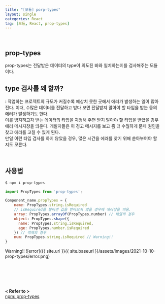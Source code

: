 ```yaml
---
title: "[모듈] porp-types"
layout: single
categories: React
tag: [모듈, React, prop-types]
---
```


<br />

## prop-types
prop-types는 전달받은 데이터의 type이 의도된 바와 일치하는지를 검사해주는 모듈이다.

## type 검사를 왜 할까?
: 작업하는 프로젝트의 규모가 커질수록 예상치 못한 곳에서 에러가 발생하는 일이 많아진다.
이때, 수많은 데이터를 전달하고 받다 보면 전달받지 말아야 할 타입을 받는 등의 에러가 발생하기도 한다.<br />
이를 방지하고자 받는 데이터의 타입을 지정해 주면 받지 말아야 할 타입을 받았을 경우 에러 메시지창을 띄운다.
개발자들은 이 경고 메시지를 보고 좀 더 수월하게 문제 원인을 찾고 에러를 고칠 수 있게 된다.<br />
만일 이런 타입 검사를 하지 않았을 경우, 많은 시간을 에러를 찾기 위해 쏟아부어야 할지도 모른다.

<br />

## 사용법

```powershell
$ npm i prop-types
```

```javascript
import PropTypes from 'prop-types';

Component_name.propTypes = {
    name: PropTypes.string.isRequired 
    // isRequired를 붙이면 값을 받아오지 않을 경우에 에러창을 띄움.
    array: PropTypes.arrayOf(PropTypes,number) // 배열의 경우
    object: PropTypes.shape({
      name: PropTypes.string.isRequired,
      age: PropTypes.number.isRequired
    }) // 객체의 경우
    num: PropTypes.string.isRequired // Warning!!
}
```

Warning!!
![error]({{ site.url }}{{ site.baseurl }}/assets/images/2021-10-10-prop-types/error.png)

<br />
<br />
<br />
<br />


**< Refer to >**<br />
[npm: prop-types](https://www.npmjs.com/package/prop-types)

